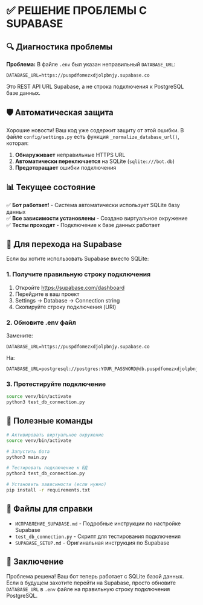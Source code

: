 # ✅ РЕШЕНИЕ ПРОБЛЕМЫ С SUPABASE

## 🔍 Диагностика проблемы

**Проблема:** В файле `.env` был указан неправильный `DATABASE_URL`:
```env
DATABASE_URL=https://puspdfomezxdjolpbnjy.supabase.co
```

Это REST API URL Supabase, а не строка подключения к PostgreSQL базе данных.

## 🛡️ Автоматическая защита

Хорошие новости! Ваш код уже содержит защиту от этой ошибки. В файле `config/settings.py` есть функция `_normalize_database_url()`, которая:

1. **Обнаруживает** неправильные HTTPS URL
2. **Автоматически переключается** на SQLite (`sqlite:///bot.db`)
3. **Предотвращает** ошибки подключения

## 📊 Текущее состояние

✅ **Бот работает!** - Система автоматически использует SQLite базу данных  
✅ **Все зависимости установлены** - Создано виртуальное окружение  
✅ **Тесты проходят** - Подключение к базе данных работает  

## 🚀 Для перехода на Supabase

Если вы хотите использовать Supabase вместо SQLite:

### 1. Получите правильную строку подключения
1. Откройте https://supabase.com/dashboard
2. Перейдите в ваш проект
3. Settings → Database → Connection string
4. Скопируйте строку подключения (URI)

### 2. Обновите .env файл
Замените:
```env
DATABASE_URL=https://puspdfomezxdjolpbnjy.supabase.co
```

На:
```env
DATABASE_URL=postgresql://postgres:YOUR_PASSWORD@db.puspdfomezxdjolpbnjy.supabase.co:5432/postgres
```

### 3. Протестируйте подключение
```bash
source venv/bin/activate
python3 test_db_connection.py
```

## 🔧 Полезные команды

```bash
# Активировать виртуальное окружение
source venv/bin/activate

# Запустить бота
python3 main.py

# Тестировать подключение к БД
python3 test_db_connection.py

# Установить зависимости (если нужно)
pip install -r requirements.txt
```

## 📝 Файлы для справки

- `ИСПРАВЛЕНИЕ_SUPABASE.md` - Подробные инструкции по настройке Supabase
- `test_db_connection.py` - Скрипт для тестирования подключения
- `SUPABASE_SETUP.md` - Оригинальная инструкция по Supabase

## 🎉 Заключение

Проблема решена! Ваш бот теперь работает с SQLite базой данных. Если в будущем захотите перейти на Supabase, просто обновите `DATABASE_URL` в `.env` файле на правильную строку подключения PostgreSQL.

